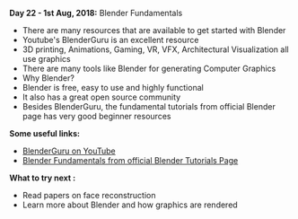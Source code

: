 **Day 22 - 1st Aug, 2018:** Blender Fundamentals      

* There are many resources that are available to get started with Blender  
* Youtube's BlenderGuru is an excellent resource  
* 3D printing, Animations, Gaming, VR, VFX, Architectural Visualization all use graphics  
* There are many tools like Blender for generating Computer Graphics   
* Why Blender?  
* Blender is free, easy to use and highly functional  
* It also has a great open source community  
* Besides BlenderGuru, the fundamental tutorials from official Blender page has very good beginner resources  

**Some useful links:**
* [BlenderGuru on YouTube](https://www.youtube.com/watch?v=JYj6e-72RDs)  
* [Blender Fundamentals from official Blender Tutorials Page](https://www.blender.org/support/tutorials/)

**What to try next :**   
* Read papers on face reconstruction  
* Learn more about Blender and how graphics are rendered   